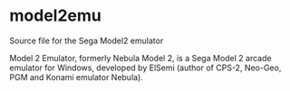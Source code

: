 # model2emu
Source file for the Sega Model2 emulator

Model 2 Emulator, formerly Nebula Model 2, is a Sega Model 2 arcade emulator for Windows, developed by ElSemi (author of CPS-2, Neo-Geo, PGM and Konami emulator Nebula).
